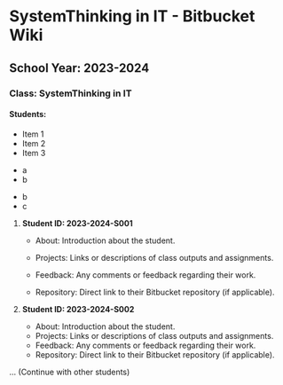 # SystemThinking in IT - Bitbucket Wiki

## School Year: 2023-2024

### Class: SystemThinking in IT

#### Students:
* Item 1
* Item 2
* Item 3
- a
- b
+ b
+ c


1. **Student ID: 2023-2024-S001**

   - About: Introduction about the student.

   - Projects: Links or descriptions of class outputs and assignments.

   - Feedback: Any comments or feedback regarding their work.

   - Repository: Direct link to their Bitbucket repository (if applicable).


2. **Student ID: 2023-2024-S002**
   - About: Introduction about the student.
   - Projects: Links or descriptions of class outputs and assignments.
   - Feedback: Any comments or feedback regarding their work.
   - Repository: Direct link to their Bitbucket repository (if applicable).

... (Continue with other students)